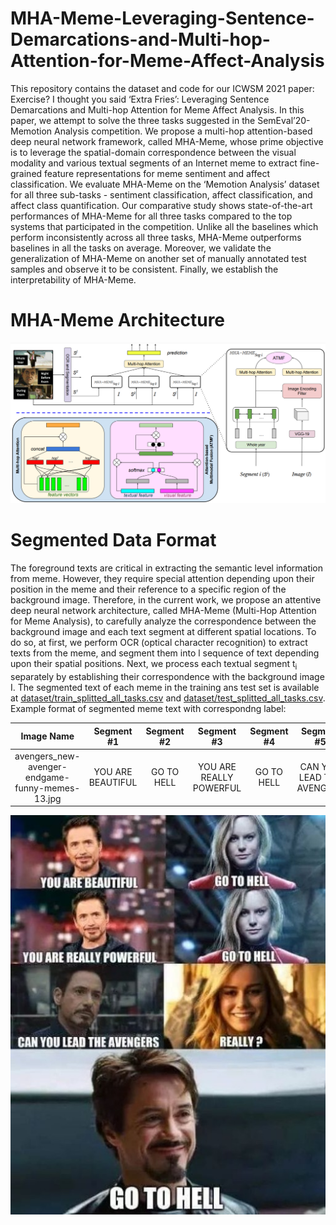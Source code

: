 # MHA-Meme-Leveraging-Sentence-Demarcations-and-Multi-hop-Attention-for-Meme-Affect-Analysis
This repository contains the dataset and code for our ICWSM 2021 paper: Exercise? I thought you said ‘Extra Fries’: Leveraging Sentence Demarcations and Multi-hop Attention for Meme Affect Analysis. In this paper, we attempt to solve the three tasks suggested in the SemEval’20-Memotion Analysis competition. We propose a multi-hop attention-based deep neural network framework, called MHA-Meme, whose prime objective is to leverage the spatial-domain correspondence between the visual modality and various textual segments of an Internet meme to extract fine-grained feature representations for meme sentiment and affect classification. We evaluate MHA-Meme on the ‘Memotion Analysis’ dataset for all three sub-tasks - sentiment classification, affect classification, and affect class quantification. Our comparative study shows state-of-the-art performances of MHA-Meme for all three tasks compared to the top systems that participated in the competition. Unlike all the baselines which perform inconsistently across all three tasks, MHA-Meme outperforms baselines in all the tasks on average. Moreover, we validate the generalization of MHA-Meme on another set of manually annotated test samples and observe it to be consistent. Finally, we establish the interpretability of MHA-Meme.

# MHA-Meme Architecture

![](Images/MHA-Meme.png)

# Segmented Data Format

The foreground texts are critical in extracting the semantic level information from meme. However, they require special attention depending upon their position in the meme and
their reference to a specific region of the background image. Therefore, in the current work, we propose an attentive deep neural network architecture, called MHA-Meme (Multi-Hop
Attention for Meme Analysis), to carefully analyze the correspondence between the background image and each text segment at different spatial locations. To do so, at first, we
perform OCR (optical character recognition) to extract texts from the meme, and segment them into l sequence of text depending upon their spatial positions. Next, we process each
textual segment t<sub>i</sub> separately by establishing their correspondence with the background image I. The segmented text of each meme in the training ans test set is available at [dataset/train_splitted_all_tasks.csv](dataset/train_splitted_all_tasks.csv) and [dataset/test_splitted_all_tasks.csv](dataset/test_splitted_all_tasks.csv). Example format of segmented meme text with correspondng label:

| Image Name | Segment #1 | Segment #2 | Segment #3 | Segment #4 | Segment #5 | Segment #6 | Segment #7 | Segment #8 | Segment #9 | Segment #10 | Segment #11 | Segment #12 | Segment #13 | Segment #14 | Sentiment | Humor | Sarcasm | Offense | Motivation |
|:-----------:|:-----------:|:-----------:|:-----------:|:-----------:|:-----------:|:-----------:|:-----------:|:-----------:|:-----------:|:-----------:|:-----------:|:-----------:|:-----------:|:-----------:|:-----------:|:-----------:|:-----------:|:-----------:|:-----------|
| avengers_new-avenger-endgame-funny-memes-13.jpg |	YOU ARE BEAUTIFUL	| GO TO HELL | YOU ARE REALLY POWERFUL | GO TO HELL |	CAN YOU LEAD THE AVENGERS | REALLY? | GO TO HELL |0 |	0 |	0 |	0 |	0 |	0 |	0 |	positive |	funny	| not_sarcastic |	very_offensive |	motivational |

<img align="center" src="Images/avengers_new-avenger-endgame-funny-memes-13.jpg">

